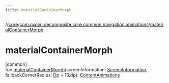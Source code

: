 ```yaml
---
title: materialContainerMorph
---
```

//[core](../../index.html)/[com.nxoim.decomposite.core.common.navigation.animations](index.html)/[materialContainerMorph](material-container-morph.html)



# materialContainerMorph



[common]\
fun [materialContainerMorph](material-container-morph.html)(screenInformation: [ScreenInformation](../com.nxoim.decomposite.core.common.ultils/-screen-information/index.html), fallbackCornerRadius: [Dp](https://developer.android.com/reference/kotlin/androidx/compose/ui/unit/Dp.html) = 16.dp): [ContentAnimations](-content-animations/index.html)




